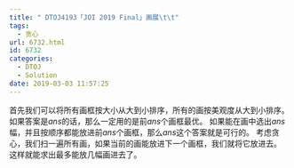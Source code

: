 ```yaml
---
title: " DTOJ4193「JOI 2019 Final」画展\t\t"
tags:
  - 贪心
url: 6732.html
id: 6732
categories:
  - DTOJ
  - Solution
date: 2019-03-03 11:57:25
---
```


首先我们可以将所有画框按大小从大到小排序，所有的画按美观度从大到小排序。 如果答案是$ans$的话，那么一定用的是前$ans$个画框最优。 如果能在画中选出$ans$幅，并且按顺序都能放进前$ans$个画框，那么$ans$这个答案就是可行的。 考虑贪心，我们扫一遍所有画，如果当前的画能放进下一个画框，我们就将它放进去。 这样就能求出最多能放几幅画进去了。
